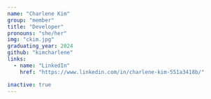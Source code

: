 ```yaml
---
name: "Charlene Kim"
group: "member"
title: "Developer"
pronouns: "she/her"
img: "ckim.jpg"
graduating_year: 2024
github: "kimcharlene"
links:
  - name: "LinkedIn"
    href: "https://www.linkedin.com/in/charlene-kim-551a3418b/"

inactive: true
---
```

